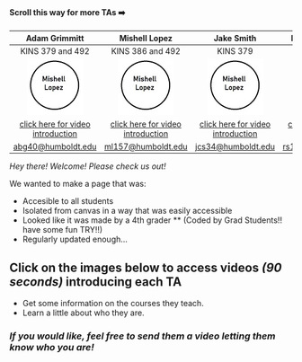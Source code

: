 [3]:  profiles/IMG_20190210_164227-01.jpg "Adam" 
[4]:  https://www.youtube.com/watch?v=4nII6BugOss "Adam's Youtube"
[1]:  profiles/Mishell.jpg "Mishell"
[2]:  https://digitalcommons.humboldt.edu/ideafest_posters/288/ "Mishell's Poster"

#### Scroll this way for more TAs ➡️ ####

| Adam Grimmitt | Mishell Lopez | Jake Smith | Ricardo Sanchez | 
|:-:|:-:|:-:|:-:|
| KINS 379 and 492 | KINS 386 and 492 | KINS 379 | KINS 386 |
|[![Youtube][1]][4]|![Mishell's Image][1]|![Mishell's Image][1]|![Mishell's Image][1]|
|[click here for video introduction](https://www.youtube.com/watch?v=4nII6BugOss "Adam's Video")|[click here for video introduction](https://digitalcommons.humboldt.edu/ideafest_posters/288/ "mishell's poster")|[click here for video introduction](https://digitalcommons.humboldt.edu/ideafest_posters/288/ "mishell's poster")|[click here for video introduction](https://digitalcommons.humboldt.edu/ideafest_posters/288/ "mishell's poster")|
| abg40@humboldt.edu | ml157@humboldt.edu | jcs34@humboldt.edu | rs120@humboldt.edu |



_Hey there! Welcome! Please check us out!_

We wanted to make a page that was:
* Accesible to all students 
* Isolated from canvas in a way that was easily accessible
* Looked like it was made by a 4th grader 
** (Coded by Grad Students!! have some fun TRY!!) 
* Regularly updated enough...

## Click on the images below to access videos _(90 seconds)_ introducing each TA
  - Get some information on the courses they teach.
  - Learn a little about who they are. 

### _If you would like, feel free to send them a video letting them know who you are!_ 

